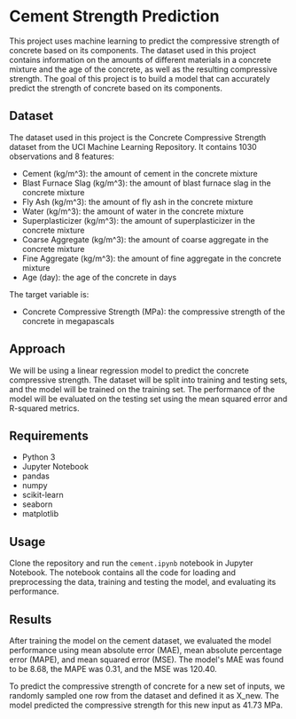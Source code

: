 # Cement Strength Prediction

This project uses machine learning to predict the compressive strength of concrete based on its components. The dataset used in this project contains information on the amounts of different materials in a concrete mixture and the age of the concrete, as well as the resulting compressive strength. The goal of this project is to build a model that can accurately predict the strength of concrete based on its components.

## Dataset

The dataset used in this project is the Concrete Compressive Strength dataset from the UCI Machine Learning Repository. It contains 1030 observations and 8 features:

- Cement (kg/m^3): the amount of cement in the concrete mixture
- Blast Furnace Slag (kg/m^3): the amount of blast furnace slag in the concrete mixture
- Fly Ash (kg/m^3): the amount of fly ash in the concrete mixture
- Water (kg/m^3): the amount of water in the concrete mixture
- Superplasticizer (kg/m^3): the amount of superplasticizer in the concrete mixture
- Coarse Aggregate (kg/m^3): the amount of coarse aggregate in the concrete mixture
- Fine Aggregate (kg/m^3): the amount of fine aggregate in the concrete mixture
- Age (day): the age of the concrete in days

The target variable is:

- Concrete Compressive Strength (MPa): the compressive strength of the concrete in megapascals

## Approach

We will be using a linear regression model to predict the concrete compressive strength. The dataset will be split into training and testing sets, and the model will be trained on the training set. The performance of the model will be evaluated on the testing set using the mean squared error and R-squared metrics.

## Requirements

- Python 3
- Jupyter Notebook
- pandas
- numpy
- scikit-learn
- seaborn
- matplotlib

## Usage

Clone the repository and run the `cement.ipynb` notebook in Jupyter Notebook. The notebook contains all the code for loading and preprocessing the data, training and testing the model, and evaluating its performance.

## Results

After training the model on the cement dataset, we evaluated the model performance using mean absolute error (MAE), mean absolute percentage error (MAPE), and mean squared error (MSE). The model's MAE was found to be 8.68, the MAPE was 0.31, and the MSE was 120.40.

To predict the compressive strength of concrete for a new set of inputs, we randomly sampled one row from the dataset and defined it as X_new. The model predicted the compressive strength for this new input as 41.73 MPa.




